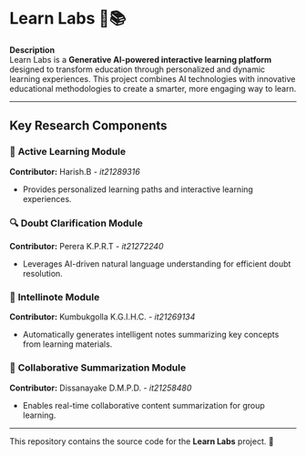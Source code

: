 # **Learn Labs 🚀📚**  

**Description**  
Learn Labs is a **Generative AI-powered interactive learning platform** designed to transform education through personalized and dynamic learning experiences. This project combines  AI technologies with innovative educational methodologies to create a smarter, more engaging way to learn. 

---

## **Key Research Components**  

### 🤹 **Active Learning Module**  
**Contributor:** Harish.B - *it21289316*  
- Provides personalized learning paths and interactive learning experiences.  

### 🔍 **Doubt Clarification Module**  
**Contributor:** Perera K.P.R.T - *it21272240*  
- Leverages AI-driven natural language understanding for efficient doubt resolution.  

### 📑 **Intellinote Module**  
**Contributor:** Kumbukgolla K.G.I.H.C. - *it21269134*  
- Automatically generates intelligent notes summarizing key concepts from learning materials.  

### 👥 **Collaborative Summarization Module**  
**Contributor:** Dissanayake D.M.P.D. - *it21258480*  
- Enables real-time collaborative content summarization for group learning.  

---

This repository contains the source code for the **Learn Labs** project. 🚀  
